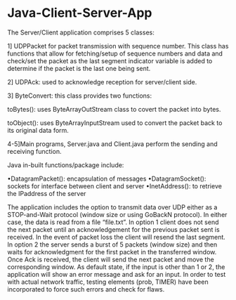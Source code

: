 # Java-Client-Server-App

The Server/Client application comprises 5 classes:

1] UDPPacket for packet transmission with sequence number.
This class has functions that allow for fetching/setup of sequence numbers and data and  check/set the packet as the last segment 
indicator variable is added to determine if the packet is the last one being sent.

2] UDPAck: used to acknowledge reception for server/client side.

3] ByteConvert: this class provides two functions:

 toBytes(): uses ByteArrayOutStream class to covert the packet into bytes.

 toObject(): uses ByteArrayInputStream used to convert the packet back to its original data form.

4-5]Main programs, Server.java and Client.java perform the sending and receiving function.

Java in-built functions/package include:

•DatagramPacket(): encapsulation of messages 
•DatagramSocket(): sockets for interface between client and server
•InetAddress(): to retrieve the IPaddress of the server

The application includes the option to transmit data over UDP either as a STOP-and-Wait protocol (window size or using GoBackN protocol). 
In either case, the data is read from a file “file.txt”. 
In option 1 client does not send the next packet until an acknowledgement for the previous packet sent is received. 
In the event of packet loss the client will resend the last segment.
In option 2 the server sends a burst of 5 packets (window size) and then waits for acknowledgment for the first packet in the transferred window.
Once Ack is received, the client will send the next packet and move the corresponding window.
As default state, if the input is other than 1 or 2, the application will show an error message and ask for an input.
In order to test with actual network traffic, testing elements (prob, TIMER) have been incorporated to force such errors and check for flaws.
